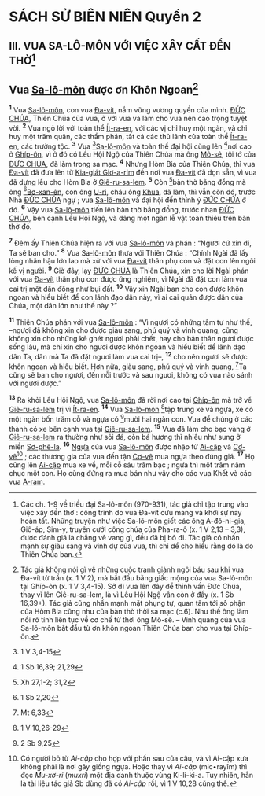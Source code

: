 # SÁCH SỬ BIÊN NIÊN Quyển 2

## III. VUA SA-LÔ-MÔN VỚI VIỆC XÂY CẤT ĐỀN THỜ[^1]

## Vua [Sa-lô-môn]() được ơn Khôn Ngoan[^2]
<sup><b>1</b></sup> Vua [Sa-lô-môn](), con vua [Đa-vít](), nắm vững vương quyền của mình. [ĐỨC CHÚA](), Thiên Chúa của vua, ở với vua và làm cho vua nên cao trọng tuyệt vời. <sup><b>2</b></sup> Vua ngỏ lời với toàn thể [Ít-ra-en](), với các vị chỉ huy một ngàn, và chỉ huy một trăm quân, các thẩm phán, tất cả các thủ lãnh của toàn thể [Ít-ra-en](), các trưởng tộc. <sup><b>3</b></sup> Vua [^1*][Sa-lô-môn]() và toàn thể đại hội cùng lên [^2*]nơi cao ở [Ghíp-ôn](), vì ở đó có Lều Hội Ngộ của Thiên Chúa mà ông [Mô-sê](), tôi tớ của [ĐỨC CHÚA](), đã làm trong sa mạc. <sup><b>4</b></sup> Nhưng Hòm Bia của Thiên Chúa, thì vua [Đa-vít]() đã đưa lên từ [Kia-giát Giơ-a-rim]() đến nơi vua [Đa-vít]() đã dọn sẵn, vì vua đã dựng lều cho Hòm Bia ở [Giê-ru-sa-lem](). <sup><b>5</b></sup> Còn [^3*]bàn thờ bằng đồng mà ông [^4*][Bơ-xan-ên](), con ông [U-ri](), cháu ông [Khua](), đã làm, thì vẫn còn đó, trước Nhà [ĐỨC CHÚA]() ngự ; vua [Sa-lô-môn]() và đại hội đến thỉnh ý [ĐỨC CHÚA]() ở đó. <sup><b>6</b></sup> Vậy vua [Sa-lô-môn]() tiến lên bàn thờ bằng đồng, trước nhan [ĐỨC CHÚA](), bên cạnh Lều Hội Ngộ, và dâng một ngàn lễ vật toàn thiêu trên bàn thờ đó.

<sup><b>7</b></sup> Đêm ấy Thiên Chúa hiện ra với vua [Sa-lô-môn]() và phán : “Ngươi cứ xin đi, Ta sẽ ban cho.” <sup><b>8</b></sup> Vua [Sa-lô-môn]() thưa với Thiên Chúa : “Chính Ngài đã lấy lòng nhân hậu lớn lao mà xử với vua [Đa-vít]() thân phụ con và đặt con lên ngôi kế vị người. <sup><b>9</b></sup> Giờ đây, lạy [ĐỨC CHÚA]() là Thiên Chúa, xin cho lời Ngài phán với vua [Đa-vít]() thân phụ con được ứng nghiệm, vì Ngài đã đặt con làm vua cai trị một dân đông như bụi đất. <sup><b>10</b></sup> Vậy xin Ngài ban cho con được khôn ngoan và hiểu biết để con lãnh đạo dân này, vì ai cai quản được dân của Chúa, một dân lớn như thế này ?”

<sup><b>11</b></sup> Thiên Chúa phán với vua [Sa-lô-môn]() : “Vì ngươi có những tâm tư như thế, –ngươi đã không xin cho được giàu sang, phú quý và vinh quang, cũng không xin cho những kẻ ghét ngươi phải chết, hay cho bản thân ngươi được sống lâu, mà chỉ xin cho ngươi được khôn ngoan và hiểu biết để lãnh đạo dân Ta, dân mà Ta đã đặt ngươi làm vua cai trị–, <sup><b>12</b></sup> cho nên ngươi sẽ được khôn ngoan và hiểu biết. Hơn nữa, giàu sang, phú quý và vinh quang, [^5*]Ta cũng sẽ ban cho ngươi, đến nỗi trước và sau ngươi, không có vua nào sánh với ngươi được.”

<sup><b>13</b></sup> Ra khỏi Lều Hội Ngộ, vua [Sa-lô-môn]() đã rời nơi cao tại [Ghíp-ôn]() mà trở về [Giê-ru-sa-lem]() trị vì [Ít-ra-en](). <sup><b>14</b></sup> Vua [Sa-lô-môn]() [^6*]tập trung xe và ngựa, xe có một ngàn bốn trăm cỗ và ngựa có [^7*]mười hai ngàn con. Vua để chúng ở các thành có xe bên cạnh vua tại [Giê-ru-sa-lem](). <sup><b>15</b></sup> Vua đã làm cho bạc vàng ở [Giê-ru-sa-lem]() ra thường như sỏi đá, còn bá hương thì nhiều như sung ở miền [Sơ-phê-la](). <sup><b>16</b></sup> [Ngựa]() của vua [Sa-lô-môn]() được nhập từ [Ai-cập]() và [Cơ-vê]()[^3] ; các thương gia của vua đến tận [Cơ-vê]() mua ngựa theo đúng giá. <sup><b>17</b></sup> Họ cũng lên [Ai-cập]() mua xe về, mỗi cỗ sáu trăm bạc ; ngựa thì một trăm năm chục một con. Họ cũng đứng ra mua bán như vậy cho các vua Khết và các vua [A-ram]().

[^1]: Các ch. 1-9 về triều đại Sa-lô-môn (970-931), tác giả chỉ tập trung vào việc xây đền thờ : công trình do vua Đa-vít cưu mang và khởi sự nay hoàn tất. Những truyện như việc Sa-lô-môn giết các ông A-đô-ni-gia, Giô-áp, Sim-y, truyện cưới công chúa của Pha-ra-ô (x. 1 V 2,13 – 3,3), được đánh giá là chẳng vẻ vang gì, đều đã bị bỏ đi. Tác giả có nhấn mạnh sự giàu sang và vinh dự của vua, thì chỉ để cho hiểu rằng đó là do Thiên Chúa ban.
[^2]: Tác giả không nói gì về những cuộc tranh giành ngôi báu sau khi vua Đa-vít từ trần (x. 1 V 2), mà bắt đầu bằng giấc mộng của vua Sa-lô-môn tại Ghíp-ôn (x. 1 V 3,4-15). Sở dĩ vua lên đây để thỉnh vấn Đức Chúa, thay vì lên Giê-ru-sa-lem, là vì Lều Hội Ngộ vẫn còn ở đấy (x. 1 Sb 16,39+). Tác giả cũng nhấn mạnh mặt phụng tự, quan tâm tới số phận của Hòm Bia cũng như của bàn thờ thời sa mạc (c.6). Như thế ông làm nổi rõ tính liên tục về cơ chế từ thời ông Mô-sê. – Vinh quang của vua Sa-lô-môn bắt đầu từ ơn khôn ngoan Thiên Chúa ban cho vua tại Ghíp-ôn.
[^3]: Có người bỏ từ *Ai-cập* cho hợp với phần sau của câu, và vì Ai-cập xưa không phải là nơi gây giống ngựa. Hoặc thay vì *Ai-cập* (mic•rayîm) thì đọc *Mu-xơ-ri* (*muxri*) một địa danh thuộc vùng Ki-li-ki-a. Tuy nhiên, hẳn là tài liệu tác giả Sb dùng đã có *Ai-cập* rồi, vì 1 V 10,28 cũng thế.
[^1*]: 1 V 3,4-15
[^2*]: 1 Sb 16,39; 21,29
[^3*]: Xh 27,1-2; 31,2
[^4*]: 1 Sb 2,20
[^5*]: Mt 6,33
[^6*]: 1 V 10,26-29
[^7*]: 2 Sb 9,25